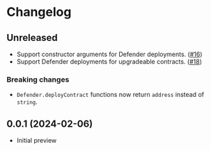 # Changelog

## Unreleased

- Support constructor arguments for Defender deployments. ([#16](https://github.com/OpenZeppelin/openzeppelin-foundry-upgrades/pull/16))
- Support Defender deployments for upgradeable contracts. ([#18](https://github.com/OpenZeppelin/openzeppelin-foundry-upgrades/pull/18))

### Breaking changes
- `Defender.deployContract` functions now return `address` instead of `string`.

## 0.0.1 (2024-02-06)

- Initial preview